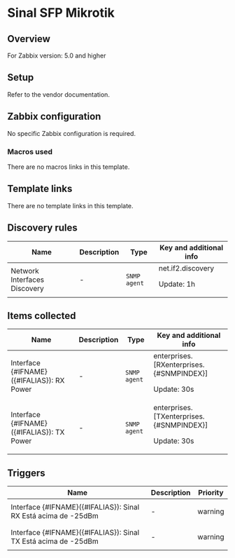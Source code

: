 # Sinal SFP Mikrotik

## Overview

For Zabbix version: 5.0 and higher

## Setup

Refer to the vendor documentation.

## Zabbix configuration

No specific Zabbix configuration is required.

### Macros used

There are no macros links in this template.

## Template links

There are no template links in this template.

## Discovery rules

|Name|Description|Type|Key and additional info|
|----|-----------|----|----|
|Network Interfaces Discovery|<p>-</p>|`SNMP agent`|net.if2.discovery<p>Update: 1h</p>|
## Items collected

|Name|Description|Type|Key and additional info|
|----|-----------|----|----|
|Interface {#IFNAME}({#IFALIAS}): RX Power|<p>-</p>|`SNMP agent`|enterprises.[RXenterprises.{#SNMPINDEX}]<p>Update: 30s</p>|
|Interface {#IFNAME}({#IFALIAS}): TX Power|<p>-</p>|`SNMP agent`|enterprises.[TXenterprises.{#SNMPINDEX}]<p>Update: 30s</p>|
## Triggers

|Name|Description|Priority|
|----|-----------|----|
|Interface {#IFNAME}({#IFALIAS}): Sinal RX Está acima de -25dBm|<p>-</p>|warning|
|Interface {#IFNAME}({#IFALIAS}): Sinal TX Está acima de -25dBm|<p>-</p>|warning|
